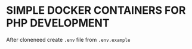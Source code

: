 # SIMPLE DOCKER CONTAINERS FOR PHP DEVELOPMENT

After cloneneed create ```.env``` file from ```.env.example```

